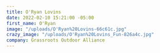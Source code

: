 ```yaml
---
title: O'Ryan Lovins
date: 2022-02-10 15:21:00 -05:00
first_name: O'Ryan
image: "/uploads/O'Ryan%20Lovins-66c61c.jpg"
crazy_image: "/uploads/O'Ryan%20Lovins_Fun-826a4c.jpg"
company: Grassroots Outdoor Alliance
---
```


